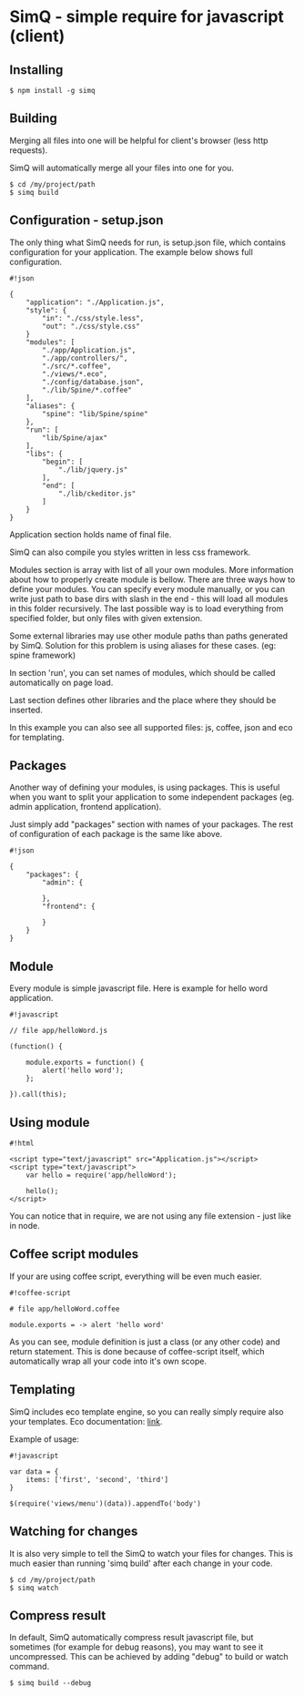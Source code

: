 # SimQ - simple require for javascript (client)

## Installing

```
$ npm install -g simq
```

## Building

Merging all files into one will be helpful for client's browser (less http requests).

SimQ will automatically merge all your files into one for you.

```
$ cd /my/project/path
$ simq build
```

## Configuration - setup.json

The only thing what SimQ needs for run, is setup.json file, which contains configuration for your application.
The example below shows full configuration.
```
#!json

{
	"application": "./Application.js",
	"style": {
		"in": "./css/style.less",
		"out": "./css/style.css"
	}
	"modules": [
		"./app/Application.js",
		"./app/controllers/",
		"./src/*.coffee",
		"./views/*.eco",
		"./config/database.json",
		"./lib/Spine/*.coffee"
	],
	"aliases": {
		"spine": "lib/Spine/spine"
	},
	"run": [
		"lib/Spine/ajax"
	],
	"libs": {
		"begin": [
			"./lib/jquery.js"
		],
		"end": [
			"./lib/ckeditor.js"
		]
	}
}
```

Application section holds name of final file.

SimQ can also compile you styles written in less css framework.

Modules section is array with list of all your own modules. More information about how to properly create module is bellow.
There are three ways how to define your modules. You can specify every module manually, or you can write just path to base dirs with slash in the end - this will load all modules in this folder recursively. The last possible way is to load everything from specified folder, but only files with given extension.

Some external libraries may use other module paths than paths generated by SimQ. Solution for this problem is using aliases for these cases. (eg: spine framework)

In section 'run', you can set names of modules, which should be called automatically on page load.

Last section defines other libraries and the place where they should be inserted.

In this example you can also see all supported files: js, coffee, json and eco for templating.

## Packages

Another way of defining your modules, is using packages. This is useful when you want to split your application to
some independent packages (eg. admin application, frontend application).

Just simply add "packages" section with names of your packages. The rest of configuration of each package is the same like above.

```
#!json

{
	"packages": {
		"admin": {

		},
		"frontend": {

		}
	}
}
```

## Module

Every module is simple javascript file. Here is example for hello word application.

```
#!javascript

// file app/helloWord.js

(function() {

	module.exports = function() {
		alert('hello word');
	};

}).call(this);
```

## Using module

```
#!html

<script type="text/javascript" src="Application.js"></script>
<script type="text/javascript">
	var hello = require('app/helloWord');

	hello();
</script>
```

You can notice that in require, we are not using any file extension - just like in node.

## Coffee script modules
If your are using coffee script, everything will be even much easier.

```
#!coffee-script

# file app/helloWord.coffee

module.exports = -> alert 'hello word'
```
As you can see, module definition is just a class (or any other code) and return statement. This is done because of coffee-script itself, which automatically wrap all your code into it's own scope.

## Templating
SimQ includes eco template engine, so you can really simply require also your templates. Eco documentation: [link](https://github.com/sstephenson/eco#eco-embedded-coffeescript-templates).

Example of usage:
```
#!javascript

var data = {
	items: ['first', 'second', 'third']
}

$(require('views/menu')(data)).appendTo('body')

```

## Watching for changes
It is also very simple to tell the SimQ to watch your files for changes. This is much easier than running 'simq build' after each change in your code.

```
$ cd /my/project/path
$ simq watch
```

## Compress result
In default, SimQ automatically compress result javascript file, but sometimes (for example for debug reasons), you may want to see it uncompressed.
This can be achieved by adding "debug" to build or watch command.

```
$ simq build --debug
```